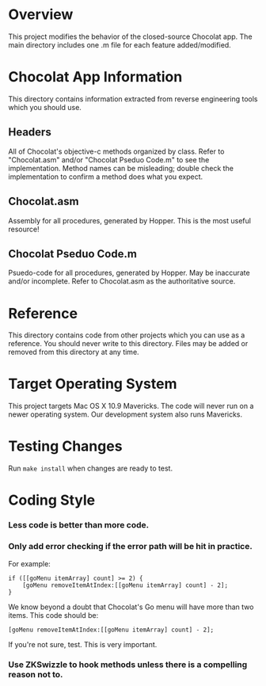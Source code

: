 Overview
========
This project modifies the behavior of the closed-source Chocolat app. The main directory includes one .m file for each feature added/modified.



Chocolat App Information
========================
This directory contains information extracted from reverse engineering tools which you should use.

Headers
-------
All of Chocolat's objective-c methods organized by class. Refer to "Chocolat.asm" and/or "Chocolat Pseduo Code.m" to see the implementation. Method names can be misleading; double check the implementation to confirm a method does what you expect.

Chocolat.asm
------------
Assembly for all procedures, generated by Hopper. This is the most useful resource!

Chocolat Pseduo Code.m
------------------------
Psuedo-code for all procedures, generated by Hopper. May be inaccurate and/or incomplete. Refer to Chocolat.asm as the authoritative source.



Reference
=========
This directory contains code from other projects which you can use as a reference. You should never write to this directory. Files may be added or removed from this directory at any time.


Target Operating System
=======================
This project targets Mac OS X 10.9 Mavericks. The code will never run on a newer operating system. Our development system also runs Mavericks.

Testing Changes
===============
Run `make install` when changes are ready to test.

Coding Style
============
### Less code is better than more code.

### Only add error checking if the error path will be hit in practice.
For example:

```
if ([[goMenu itemArray] count] >= 2) {
    [goMenu removeItemAtIndex:[[goMenu itemArray] count] - 2];
}
```

We know beyond a doubt that Chocolat's Go menu will have more than two items. This code should be:

```
[goMenu removeItemAtIndex:[[goMenu itemArray] count] - 2];
```
If you're not sure, test. This is very important.

### Use ZKSwizzle to hook methods unless there is a compelling reason not to.